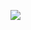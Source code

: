 ![](https://cdn.nlark.com/yuque/0/2023/jpeg/1128524/1672753598071-6d3009d7-9ee3-4306-912f-9c16523a0319.jpeg)
